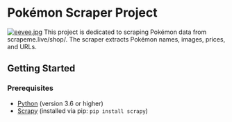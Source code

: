 
# Pokémon Scraper Project

[![eevee.jpg](https://i.postimg.cc/xqr8LJYM/eevee.jpg)](https://postimg.cc/rRJqkpDw)
This project is dedicated to scraping Pokémon data from scrapeme.live/shop/. The scraper extracts Pokémon names, images, prices, and URLs.

## Getting Started

### Prerequisites

- [Python](https://www.python.org/) (version 3.6 or higher)
- [Scrapy](https://scrapy.org/) (installed via pip: `pip install scrapy`)


